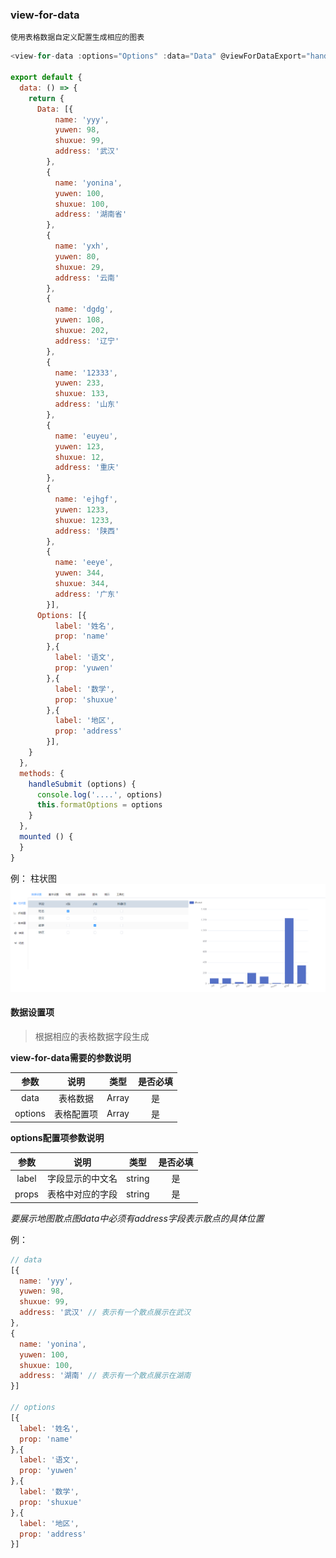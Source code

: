 ### view-for-data
    使用表格数据自定义配置生成相应的图表

```js
<view-for-data :options="Options" :data="Data" @viewForDataExport="handleSubmit"></view-for-data>

export default {
  data: () => {
    return {
      Data: [{
          name: 'yyy',
          yuwen: 98,
          shuxue: 99,
          address: '武汉'
        },
        {
          name: 'yonina',
          yuwen: 100,
          shuxue: 100,
          address: '湖南省'
        },
        {
          name: 'yxh',
          yuwen: 80,
          shuxue: 29,
          address: '云南'
        },
        {
          name: 'dgdg',
          yuwen: 108,
          shuxue: 202,
          address: '辽宁'
        },
        {
          name: '12333',
          yuwen: 233,
          shuxue: 133,
          address: '山东'
        },
        {
          name: 'euyeu',
          yuwen: 123,
          shuxue: 12,
          address: '重庆'
        },
        {
          name: 'ejhgf',
          yuwen: 1233,
          shuxue: 1233,
          address: '陕西'
        },
        {
          name: 'eeye',
          yuwen: 344,
          shuxue: 344,
          address: '广东'
        }],
      Options: [{
          label: '姓名',
          prop: 'name'
        },{
          label: '语文',
          prop: 'yuwen'
        },{
          label: '数学',
          prop: 'shuxue'
        },{
          label: '地区',
          prop: 'address'
        }],
    }
  },
  methods: {
    handleSubmit (options) {
      console.log('....', options)
      this.formatOptions = options
    }
  },
  mounted () {
  }
}
```

例： 柱状图
![image-20220329104652967](../image/image-20220329104652967.png)



#### 数据设置项
  > 根据相应的表格数据字段生成

**view-for-data需要的参数说明**

参数 | 说明 | 类型 | 是否必填
 :-: | :-: | :-: | :-:
 data | 表格数据 | Array | 是
 options | 表格配置项 | Array | 是

**options配置项参数说明**

| 参数  |       说明       |  类型  | 是否必填 |
| :---: | :--------------: | :----: | :------: |
| label | 字段显示的中文名 | string |    是    |
| props | 表格中对应的字段 | string |    是    |

*要展示地图散点图data中必须有address字段表示散点的具体位置*

例：

```js
// data
[{
  name: 'yyy',
  yuwen: 98,
  shuxue: 99,
  address: '武汉' // 表示有一个散点展示在武汉
},
{
  name: 'yonina',
  yuwen: 100,
  shuxue: 100,
  address: '湖南' // 表示有一个散点展示在湖南
}]

// options
[{
  label: '姓名',
  prop: 'name'
},{
  label: '语文',
  prop: 'yuwen'
},{
  label: '数学',
  prop: 'shuxue'
},{
  label: '地区',
  prop: 'address'
}]
```

